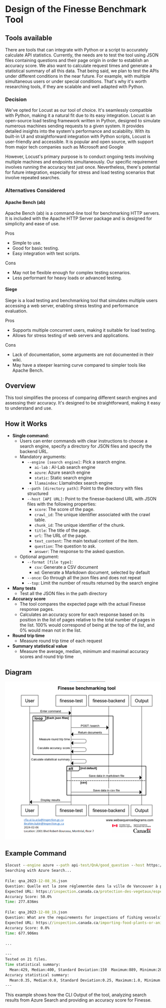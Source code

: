 # Design of the Finesse Benchmark Tool

## Tools available

There are tools that can integrate with Python or a script to accurately
calculate API statistics. Currently, the needs are to test the tool using JSON
files containing questions and their page origin in order to establish an
accuracy score. We also want to calculate request times and generate a
statistical summary of all this data. That being said, we plan to test the APIs
under different conditions in the near future. For example, with multiple
simultaneous users or under special conditions. That's why it's worth
researching tools, if they are scalable and well adapted with Python.

### Decision

We've opted for Locust as our tool of choice. It's seamlessly compatible with
Python, making it a natural fit due to its easy integration. Locust is an
open-source load testing framework written in Python, designed to simulate
numerous machines sending requests to a given system. It provides detailed
insights into the system's performance and scalability. With its built-in UI and
straightforward integration with Python scripts, Locust is user-friendly and
accessible. It is popular and open source, with support from major tech
companies such as Microsoft and Google

However, Locust's primary purpose is to conduct ongoing tests involving multiple
machines and endpoints simultaneously. Our specific requirement involves running
the accuracy test just once. Nevertheless, there's potential for future
integration, especially for stress and load testing scenarios that involve
repeated searches.

### Alternatives Considered

#### Apache Bench (ab)

Apache Bench (ab) is a command-line tool for benchmarking HTTP servers. It is
included with the Apache HTTP Server package and is designed for simplicity and
ease of use.

Pros

- Simple to use.
- Good for basic testing.
- Easy integration with test scripts.

Cons

- May not be flexible enough for complex testing scenarios.
- Less performant for heavy loads or advanced testing.

#### Siege

Siege is a load testing and benchmarking tool that simulates multiple users
accessing a web server, enabling stress testing and performance evaluation.

Pros

- Supports multiple concurrent users, making it suitable for load testing.
- Allows for stress testing of web servers and applications.

Cons

- Lack of documentation, some arguments are not documented in their wiki.
- May have a steeper learning curve compared to simpler tools like Apache Bench.

## Overview

This tool simplifies the process of comparing different search engines and
assessing their accuracy. It's designed to be straightforward, making it easy
to understand and use.

## How it Works

- **Single command:**
  - Users can enter commands with clear instructions to choose a search engine,
    specify a directory for JSON files and specify the backend URL.
  - Mandatory arguments:
    - `--engine [search engine]`: Pick a search engine.
      - `ai-lab` : AI-Lab search engine
      - `azure`: Azure search engine
      - `static`: Static search engine
      - `llamaindex`: LlamaIndex search engine
    - `--path [directory path]`: Point to the directory with files structured
    - `--host [API URL]`: Point to the finesse-backend URL
      with JSON files with the following properties:
      - `score`: The score of the page.
      - `crawl_id`: The unique identifier associated with the crawl table.
      - `chunk_id`: The unique identifier of the chunk.
      - `title`: The title of the page.
      - `url`: The URL of the page.
      - `text_content`: The main textual content of the item.
      - `question`: The question to ask.
      - `answer`: The response to the asked question.
  - Optional argument:
    - `--format [file type]`:
      - `csv`: Generate a CSV document
      - `md`: Generate a Markdown document, selected by default
    - `--once`: Go through all the json files and does not repeat
    - `--top`: Limit the number of results returned by the search engine
- **Many tests**
  - Test all the JSON files in the path directory
- **Accuracy score**
  - The tool compares the expected page with the actual Finesse response pages.
  - Calculates an accuracy score for each response based on its position in the
    list of pages relative to the total number of pages in the list. 100% would
    correspond of being at the top of the list, and 0% would mean not in the
    list.
- **Round trip time**
  - Measure round trip time of each request
- **Summary statistical value**
  - Measure the average, median, minimum and maximal accuracy scores and round trip time

## Diagram

![Alt text](diagram.png)

## Example Command

```cmd
$locust --engine azure --path api-test/QnA/good_question --host https://finesse-guidance.ninebasetwo.xyz/api --once
Searching with Azure Search...

File: qna_2023-12-08_36.json
Question: Quelle est la zone réglementée dans la ville de Vancouver à partir du 19 mars 2022?
Expected URL: https://inspection.canada.ca/protection-des-vegetaux/especes-envahissantes/directives/date/d-96-15/fra/1323854808025/1323854941807
Accuracy Score: 50.0%
Time: 277.836ms

File: qna_2023-12-08_19.json
Question: What are the requirements for inspections of fishing vessels?
Expected URL: https://inspection.canada.ca/importing-food-plants-or-animals/food-imports/foreign-systems/audits/report-of-a-virtual-assessment-of-spain/eng/1661449231959/1661449232916
Accuracy Score: 0.0%
Time: 677.906ms

...

---
Tested on 21 files.
Time statistical summary:
  Mean:429, Median:400, Standard Deviation:150  Maximum:889, Minimum:208
Accuracy statistical summary:
  Mean:0.35, Median:0.0, Standard Deviation:0.25, Maximum:1.0, Minimum:0.0
---
```

This example shows how the CLI Output of the tool, analyzing search results from
Azure Search and providing an accuracy score for Finesse.
